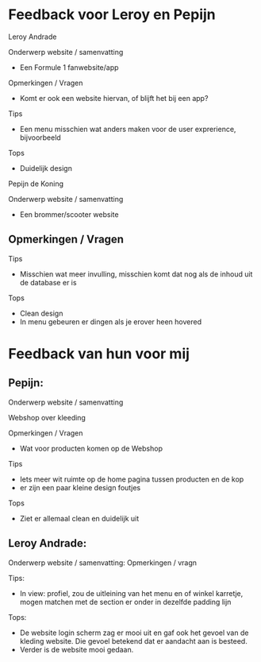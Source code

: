 # Feedback voor Leroy en Pepijn

Leroy Andrade

Onderwerp website / samenvatting

- Een Formule 1 fanwebsite/app

Opmerkingen / Vragen

- Komt er ook een website hiervan, of blijft het bij een app?

Tips

- Een menu misschien wat anders maken voor de user exprerience, bijvoorbeeld 

Tops

- Duidelijk design

Pepijn de Koning

Onderwerp website / samenvatting

- Een brommer/scooter website

Opmerkingen / Vragen
-

Tips

- Misschien wat meer invulling, misschien komt dat nog als de inhoud uit de database er is

Tops

- Clean design
- In menu gebeuren er dingen als je erover heen hovered

# Feedback van hun voor mij

## Pepijn:

Onderwerp website / samenvatting

Webshop over kleeding

Opmerkingen / Vragen

- Wat voor producten komen op de Webshop

Tips

- Iets meer wit ruimte op de home pagina tussen producten en de kop
- er zijn een paar kleine design foutjes

Tops

- Ziet er allemaal clean en duidelijk uit

## Leroy Andrade:

Onderwerp website / samenvatting:
Opmerkingen / vragn

Tips:
- In view: profiel, zou de uitleining van het menu en of winkel karretje, mogen matchen met de section er onder in dezelfde padding lijn

Tops:
- De website login scherm zag er mooi uit en gaf ook het gevoel van de kleding website. Die gevoel betekend dat er aandacht aan is besteed.
- Verder is de website mooi gedaan.
